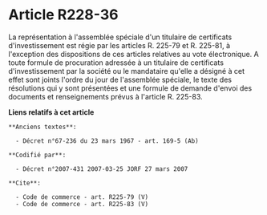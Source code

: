 # Article R228-36

La représentation à l'assemblée spéciale d'un titulaire de certificats d'investissement est régie par les articles R. 225-79
et R. 225-81, à l'exception des dispositions de ces articles relatives au vote électronique. A toute formule de procuration
adressée à un titulaire de certificats d'investissement par la société ou le mandataire qu'elle a désigné à cet effet sont
joints l'ordre du jour de l'assemblée spéciale, le texte des résolutions qui y sont présentées et une formule de demande
d'envoi des documents et renseignements prévus à l'article R. 225-83.

**Liens relatifs à cet article**

	**Anciens textes**:

	  - Décret n°67-236 du 23 mars 1967 - art. 169-5 (Ab)

	**Codifié par**:

	  - Décret n°2007-431 2007-03-25 JORF 27 mars 2007

	**Cite**:

	  - Code de commerce - art. R225-79 (V)
	  - Code de commerce - art. R225-83 (V)
